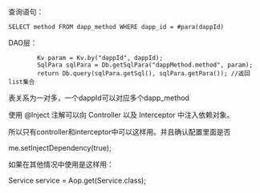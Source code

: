 查询语句：

```
SELECT method FROM dapp_method WHERE dapp_id = #para(dappId)
```

DAO层：

```
        Kv param = Kv.by("dappId", dappId);
        SqlPara sqlPara = Db.getSqlPara("dappMethod.method", param);
        return Db.query(sqlPara.getSql(), sqlPara.getPara()); //返回list集合
```

表关系为一对多，一个dappId可以对应多个dapp\_method



使用 @Inject 注解可以向 Controller 以及 Interceptor 中注入依赖对象。

  


所以只有controller和interceptor中可以这样用。并且确认配置里面是否

  


me.setInjectDependency\(true\);

  


如果在其他情况中使用是这样用：

  


Service service = Aop.get\(Service.class\);

